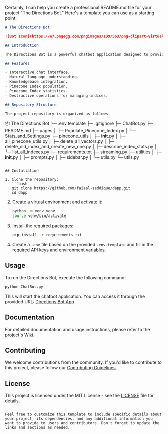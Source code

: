 Certainly, I can help you create a professional README.md file for your project "The Directions Bot." Here's a template you can use as a starting point:

```markdown
# The Directions Bot

![Bot Icon](https://e7.pngegg.com/pngimages/139/563/png-clipart-virtual-assistant-computer-icons-business-assistant-face-service-thumbnail.png)

## Introduction

The Directions Bot is a powerful chatbot application designed to provide directions and information based on user queries. It utilizes AI and various data sources to offer intelligent responses to user questions.

## Features

- Interactive chat interface.
- Natural language understanding.
- Knowledgebase integration.
- Pinecone Index population.
- Pinecone Index statistics.
- Destructive operations for managing indices.

## Repository Structure

The project repository is organized as follows:

```
📦 The Directions Bot
├─ .env.template
├─ .gitignore
├─ ChatBot.py
├─ README.md
├─ pages
│  ├─ Populate_Pinecone_Index.py
│  └─ Stats_and_Settings.py
├─ pinecone_utils
│  ├─ __init__.py
│  ├─ all_pinecone_utils.py
│  ├─ delete_all_vectors.py
│  ├─ delete_old_index_and_create_new_one.py
│  ├─ describe_index_stats.py
│  └─ list_all_indexes.py
├─ requirements.txt
├─ streaming.py
├─ utilities
│  ├─ __init__.py
│  ├─ prompts.py
│  ├─ sidebar.py
│  └─ utils.py
└─ utils.py
```

## Installation

1. Clone the repository:
   ```bash
   git clone https://github.com/faisal-saddique/dapp.git
   cd dapp
   ```

2. Create a virtual environment and activate it:
   ```bash
   python -m venv venv
   source venv/bin/activate
   ```

3. Install the required packages:
   ```bash
   pip install -r requirements.txt
   ```

4. Create a `.env` file based on the provided `.env.template` and fill in the required API keys and environment variables.

## Usage

To run the Directions Bot, execute the following command:

```bash
python ChatBot.py
```

This will start the chatbot application. You can access it through the provided URL: [Directions Bot App](https://directionsbot.streamlit.app/)

## Documentation

For detailed documentation and usage instructions, please refer to the project's [Wiki](https://github.com/faisal-saddique/dapp/wiki).

## Contributing

We welcome contributions from the community. If you'd like to contribute to this project, please follow our [Contributing Guidelines](CONTRIBUTING.md).

## License

This project is licensed under the MIT License - see the [LICENSE](LICENSE) file for details.
```

Feel free to customize this template to include specific details about your project, its dependencies, and any additional information you want to provide to users and contributors. Don't forget to update the links and sections as needed.